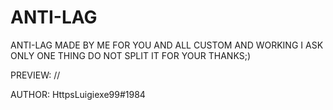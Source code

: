 # ANTI-LAG


ANTI-LAG MADE BY ME FOR YOU AND ALL CUSTOM AND WORKING I ASK ONLY ONE THING DO NOT SPLIT IT FOR YOUR THANKS;)

PREVIEW: //

AUTHOR: HttpsLuigiexe99#1984
